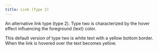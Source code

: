 ```yaml
---
title: Link (Type 2)
---
```

An alternative link type (type 2). Type two is characterized by the hover effect influencing the foreground (text) color.


This default version of type two is white text with a yellow bottom border. When the link is hovered over the text becomes yellow.
